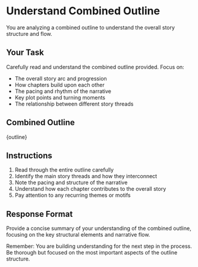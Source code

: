 # Understand Combined Outline

You are analyzing a combined outline to understand the overall story structure and flow.

## Your Task
Carefully read and understand the combined outline provided. Focus on:
- The overall story arc and progression
- How chapters build upon each other
- The pacing and rhythm of the narrative
- Key plot points and turning moments
- The relationship between different story threads

## Combined Outline
{outline}

## Instructions
1. Read through the entire outline carefully
2. Identify the main story threads and how they interconnect
3. Note the pacing and structure of the narrative
4. Understand how each chapter contributes to the overall story
5. Pay attention to any recurring themes or motifs

## Response Format
Provide a concise summary of your understanding of the combined outline, focusing on the key structural elements and narrative flow.

Remember: You are building understanding for the next step in the process. Be thorough but focused on the most important aspects of the outline structure.
